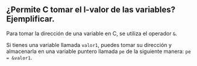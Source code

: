 ## ¿Permite C tomar el l-valor de las variables? Ejemplificar.

Para tomar la dirección de una variable en C, se utiliza el operador `&`.

Si tienes una variable llamada `valor1`, puedes tomar su dirección y almacenarla en una variable puntero llamada `pe` de la siguiente manera: `pe = &valor1`.

